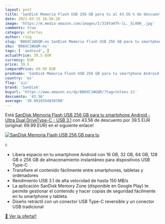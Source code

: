 ```yaml
---
layout: post
title: 'SanDisk Memoria Flash USB 256 GB para tu al 43.56 % de descuento'
date: 2021-03-15 16:56:28
image: 'https://m.media-amazon.com/images/I/319faH7h-lL._SL400_.jpg'
comments: true
category: ofertas
author: ring
slug: 'B06XC1WGQR-es SanDisk Memoria Flash USB 256 GB para tu smartphone...'
sku: 'B06XC1WGQR-es'
tags: [ 'android', ]
actualPrice: 39.5 EUR
currency: EUR
price: 39.5
comparePrice: 69.99 EUR
prodname: 'SanDisk Memoria Flash USB 256 GB para tu smartphone Android - Ultra Dual DriveType-C - USB 3.1'
country: 'es'
flag: '🇪🇸'
brand: 'SanDisk'
buyurl: 'https://www.amazon.es/dp/B06XC1WGQR/?tag=tolees-21'
descuento: '43.56'
average: '39.9919354838708'
---
```


Está [SanDisk Memoria Flash USB 256 GB para tu smartphone Android - Ultra Dual DriveType-C - USB 3.1](https://www.amazon.es/dp/B06XC1WGQR/?tag=tolees-21) con 43.56 de descuento por 39.5 EUR (original: 69.99 EUR) en el siguiente enlace!

[![SanDisk Memoria Flash USB 256 GB para tu](https://m.media-amazon.com/images/I/319faH7h-lL._SL400_.jpg)](https://www.amazon.es/dp/B06XC1WGQR/?tag=tolees-21)

ℹ️:

- Libera espacio en tu smartphone Android con 16 GB, 32 GB, 64 GB, 128 GB o 256 GB de almacenamiento instantáneo para dispositivos USB Type-C
- Transfiere el contenido fácilmente entre smartphones, tabletas y ordenadores
- Rendimiento USB 3.1 de alta velocidad de hasta 150 MB/s
- La aplicación SanDisk Memory Zone (disponible en Google Play) te permite gestionar el contenido y hacer copias de seguridad fácilmente en tu smartphone y tableta
- Diseño retráctil con un conector USB Type-C reversible y un conector USB tradicional

[🛒 Ver la oferta!!](https://www.amazon.es/dp/B06XC1WGQR/?tag=tolees-21)
